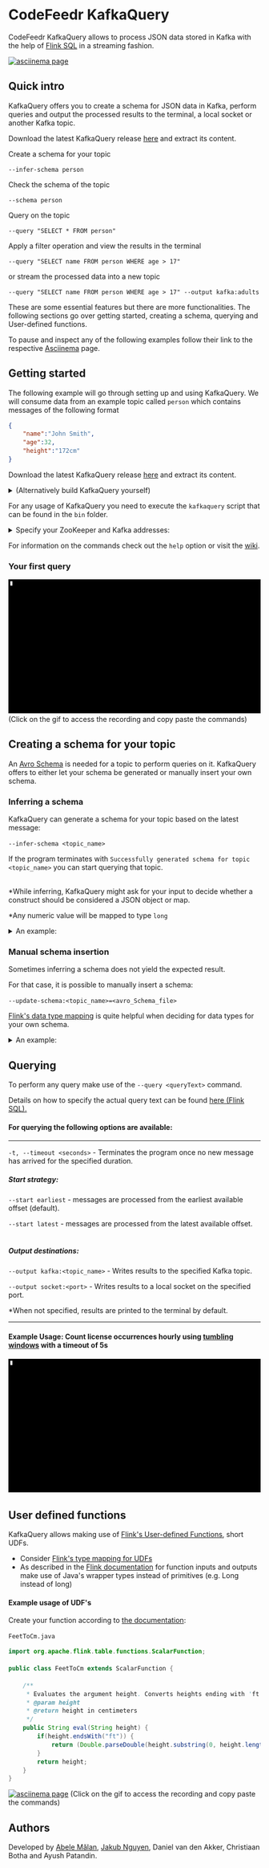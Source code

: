 # CodeFeedr KafkaQuery

CodeFeedr KafkaQuery allows to process JSON data stored in Kafka with the help of [Flink SQL](https://ci.apache.org/projects/flink/flink-docs-release-1.12/dev/table/sql/queries.html#operations) in a streaming fashion.


[![asciinema page](docs/UsageExamples/Showcase.gif)](https://asciinema.org/a/388424)


## Quick intro

KafkaQuery offers you to create a schema for JSON data in Kafka, perform queries and output the processed results to the terminal, a local socket or another Kafka topic.

Download the latest KafkaQuery release [here](https://github.com/codefeedr/kafkaquery/releases) and extract its content. 

Create a schema for your topic

    --infer-schema person

Check the schema of the topic

    --schema person

Query on the topic

    --query "SELECT * FROM person"
    
Apply a filter operation and view the results in the terminal

    --query "SELECT name FROM person WHERE age > 17"
    
or stream the processed data into a new topic

    --query "SELECT name FROM person WHERE age > 17" --output kafka:adults

These are some essential features but there are more functionalities. The following sections go over getting started, creating a schema, querying and User-defined functions.


To pause and inspect any of the following examples follow their link to the respective [Asciinema](https://asciinema.org/) page.


## Getting started

The following example will go through setting up and using KafkaQuery. We will consume data from an example topic called `person` which contains messages of the following format  

```json
{	
	"name":"John Smith",
	"age":32,
	"height":"172cm"
}
```

Download the latest KafkaQuery release [here](https://github.com/codefeedr/kafkaquery/releases) and extract its content. 

<details> 
<summary>(Alternatively build KafkaQuery yourself)</summary>
<br>

Clone the project and open it as a sbt project. Run `sbt pack` to create a package folder containing program launch scripts in the following directory: ```target/pack/bin/kafkaquery/bin```


</details>

For any usage of KafkaQuery you need to execute the `kafkaquery` script that can be found in the `bin` folder.

<details>
	<summary>Specify your ZooKeeper and Kafka addresses:</summary>

***

**By either**

<details>
	<summary>Setting environment variables for your ZooKeeper and Kafka addresses:</summary>

<br>

| Property          | Default value  |Environment variable name (optional) |
|-------------------|----------------|-------------------------------------|
| Kafka Address     | localhost:9092 |KAFKA_ADDR                           |
| ZooKeeper Address | localhost:2181 |ZK_ADDR                              |
<br>

</details>

**Or**

<details>
	<summary>Specifying your ZooKeeper and Kafka addresses for every execution:</summary>
<br>

Always append the following options to your command when running the program


`--zookeeper <address> --kafka <address>`

</details>

***

</details>


 <!--Maybe more details on how to execute the script? Maybe add a nice link on how to execute scripts-->

For information on the commands check out the `help` option or visit the [wiki](https://github.com/codefeedr/kafkaquery/wiki/Commands).



### Your first query

[![asciinema page](docs/UsageExamples/firstQuery.gif)](https://asciinema.org/a/zkjkCKmCpEFV3AjxksHZRGNFf)
(Click on the gif to access the recording and copy paste the commands)

## Creating a schema for your topic

An [Avro Schema](https://avro.apache.org/docs/current/spec.html) is needed for a topic to perform queries on it. KafkaQuery offers to either let your schema be generated or manually insert your own schema.

### Inferring a schema

KafkaQuery can generate a schema for your topic based on the latest message:
 
`--infer-schema <topic_name>`

If the program terminates with `Successfully generated schema for topic <topic_name>` you can start querying that topic.<br><br>



*While inferring, KafkaQuery might ask for your input to decide whether a construct should be considered a JSON object or map.

*Any numeric value will be mapped to type `long`

<details>
<summary>An example:</summary><br>


A schema for topic `color` is needed.

The latest message in the topic is: 
```
{
  "name":"Peter",
  "favoriteColors":{
                      "color1":"Red",
                      "color2":"Blue",
                      "color3":"Black"
                    }
}
```
Run the program with the following option:
<details>
<summary><code>--infer-schema color</code></summary>

```
Should this be a map (m) or an object (o)?
{
  "color1" : "Red",
  "color2" : "Blue",
  "color3" : "Black"
}
Please insert one of the following characters: m, o
```

`m`

`Successfully generated schema for topic color`

</details>

In this case, using a map (m) is appropriate.

Verify the schema with the following option:

<details><summary><code>--schema color</code></summary>

```
{
  "type" : "record",
  "name" : "color",
  "namespace" : "infer",
  "fields" : [ {
    "name" : "name",
    "type" : "string"
  }, {
    "name" : "favoriteColors",
    "type" : {
      "type" : "map",
      "values" : "string"
    }
  } ]
}
```

</details>

The topic `color` can now be queried on and has the fields `name` and `favoriteColors`.






</details>



### Manual schema insertion

Sometimes inferring a schema does not yield the expected result. 

For that case, it is possible to manually insert a schema: 

`--update-schema:<topic_name>=<avro_Schema_file>`

[Flink's data type mapping](https://ci.apache.org/projects/flink/flink-docs-release-1.12/dev/table/connectors/formats/avro.html#data-type-mapping) is quite helpful when deciding for data types for your own schema.

<details><summary>An example:</summary><br>

Renaming a field of topic `person`.

<details><summary>Current schema</summary>

```
{
  "type" : "record",
  "name" : "person",
  "namespace" : "infer",
  "fields" : [ {
    "name" : "name",
    "type" : "string"
  }, {
    "name" : "age",
    "type" : "long"
  }, {
    "name" : "height",
    "type" : "string"
  } ]
}
```
</details>

Create a file containing the updated schema:

<details><summary>schema.txt</summary>

```diff
{
  "type" : "record",
  "name" : "person",
  "namespace" : "infer",
  "fields" : [ {
+   "name" : "surname",
    "type" : "string"
  }, {
    "name" : "age",
    "type" : "long"
  }, {
    "name" : "height",
    "type" : "string"
  } ]
}
```
</details>

Run the program with the following option:

`--update-schema:person=path/to/schema.txt`

The schema for topic `person` is updated now.

</details>

## Querying 

To perform any query make use of the `--query <queryText>` command.

Details on how to specify the actual query text can be found [here (Flink SQL).](https://ci.apache.org/projects/flink/flink-docs-release-1.12/dev/table/sql/queries.html#operations)

#### For querying the following options are available:

***

`-t, --timeout <seconds>`  - Terminates the program once no new message has arrived for the specified duration.

##### Start strategy:

`--start earliest`  - messages are processed from the earliest available offset (default).

`--start latest`  - messages are processed from the latest available offset.
<br><br>

##### Output destinations:

`--output kafka:<topic_name>`  - Writes results to the specified Kafka topic.

`--output socket:<port>`  - Writes results to a local socket on the specified port.

*When not specified, results are printed to the terminal by default.
  
  ***


#### Example Usage: Count license occurrences hourly using [tumbling windows](https://ci.apache.org/projects/flink/flink-docs-stable/dev/stream/operators/windows.html#tumbling-windows) with a timeout of 5s
[![asciinema page](docs/UsageExamples/UsageExample1.gif)](https://asciinema.org/a/R21SCIQS9MG79Nmfs3dUmlpw1)

 <!-- Add another example usage, outputting to kafka topic, then consuming again from that topic -->

## User defined functions

KafkaQuery allows making use of [Flink's User-defined Functions](https://ci.apache.org/projects/flink/flink-docs-stable/dev/table/functions/udfs.html#user-defined-functions), short UDFs. 

* Consider [Flink's type mapping for UDFs](https://ci.apache.org/projects/flink/flink-docs-release-1.12/dev/table/connectors/formats/avro.html#data-type-mapping)
* As described in the [Flink documentation](https://ci.apache.org/projects/flink/flink-docs-stable/dev/table/functions/udfs.html#us) for function inputs and outputs make use of Java's wrapper types instead of primitives (e.g. Long instead of long)


#### Example usage of UDF's

Create your function according to [the documentation](https://ci.apache.org/projects/flink/flink-docs-stable/dev/table/functions/udfs.html#user-defined-functions):

`FeetToCm.java`

```java
import org.apache.flink.table.functions.ScalarFunction;

public class FeetToCm extends ScalarFunction {

    /**
     * Evaluates the argument height. Converts heights ending with 'ft' to centimeters.
     * @param height
     * @return height in centimeters
     */
    public String eval(String height) {
        if(height.endsWith("ft")) {
            return (Double.parseDouble(height.substring(0, height.length()-2)) * 30.48) + "cm";
        }
        return height;
    }
}
```

[![asciinema page](docs/UsageExamples/udf.gif)](https://asciinema.org/a/388476)
(Click on the gif to access the recording and copy paste the commands)

## Authors

Developed by [Abele Mălan](https://github.com/AbeleMM), [Jakub Nguyen](https://github.com/jakub014), Daniel van den Akker, Christiaan Botha and Ayush Patandin.

